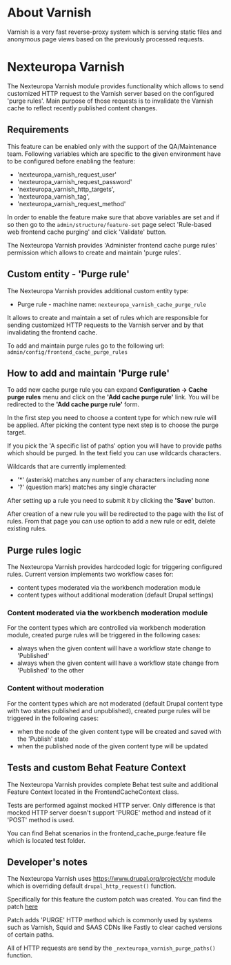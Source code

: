 About Varnish
=============
Varnish is a very fast reverse-proxy system which is serving static 
files and anonymous page views based on the previously processed
requests.

Nexteuropa Varnish
==================
The Nexteuropa Varnish module provides functionality which allows to
send customized HTTP request to the Varnish server based on the
configured 'purge rules'.
Main purpose of those requests is to invalidate the Varnish cache to
reflect recently published content changes.

## Requirements
This feature can be enabled only with the support of the QA/Maintenance
team.
Following variables which are specific to the given environment have to
be configured before enabling the feature:
- 'nexteuropa_varnish_request_user' 
- 'nexteuropa_varnish_request_password'
- 'nexteuropa_varnish_http_targets',
- 'nexteuropa_varnish_tag',
- 'nexteuropa_varnish_request_method'

In order to enable the feature make sure that above variables are set
and if so then go to the `admin/structure/feature-set` page select
'Rule-based web frontend cache purging' and click 'Validate' button.

The Nexteuropa Varnish provides 'Administer frontend cache purge rules'
permission which allows to create and maintain 'purge rules'.

## Custom entity - 'Purge rule'
The Nexteuropa Varnish provides additional custom entity type:
- Purge rule - machine name: `nexteuropa_varnish_cache_purge_rule`

It allows to create and maintain a set of rules which are responsible
for sending customized HTTP requests to the Varnish server and by
that invalidating the frontend cache.

To add and maintain purge rules go to the following url:
`admin/config/frontend_cache_purge_rules`

## How to add and maintain 'Purge rule'
To add new cache purge rule you can expand **Configuration -> Cache purge rules** menu
and click on the **'Add cache purge rule'** link.
You will be redirected to the **'Add cache purge rule'** form.

In the first step you need to choose a content type for which new rule will be applied.
After picking the content type next step is to choose the purge target.

If you pick the 'A specific list of paths' option you will have to provide
paths which should be purged. In the text field you can use wildcards characters.

Wildcards that are currently implemented:
- '*' (asterisk) matches any number of any characters including none
- '?' (question mark) matches any single character

After setting up a rule you need to submit it by clicking the **'Save'** button.

After creation of a new rule you will be redirected to the page with the list of rules.
From that page you can use option to add a new rule or edit, delete existing rules.

## Purge rules logic
The Nexteuropa Varnish provides hardcoded logic for triggering
configured rules. Current version implements two workflow cases for:
- content types moderated via the workbench moderation module
- content types without additional moderation (default Drupal settings)

### Content moderated via the workbench moderation module
For the content types which are controlled via workbench moderation
module, created purge rules will be triggered in the following cases:
- always when the given content will have a workflow state change to 'Published'
- always when the given content will have a workflow state change from 'Published' to the other

### Content without moderation
For the content types which are not moderated (default Drupal content
type with two states published and unpublished), created purge rules
will be triggered in the following cases:
- when the node of the given content type will be created and saved with the 'Publish' state
- when the published node of the given content type will be updated

## Tests and custom Behat Feature Context
The Nexteuropa Varnish provides complete Behat test suite and additional
Feature Context located in the FrontendCacheContext class.

Tests are performed against mocked HTTP server. Only difference is that
mocked HTTP server doesn't support 'PURGE' method and instead of it
'POST' method is used.

You can find Behat scenarios in the frontend_cache_purge.feature file
which is located test folder.

## Developer's notes
The Nexteuropa Varnish uses https://www.drupal.org/project/chr module
which is overriding default `drupal_http_request()` function.

Specifically for this feature the custom patch was created.
You can find the patch [here](https://www.drupal.org/files/issues/chr-purge-2825701-2.patch)

Patch adds 'PURGE' HTTP method which is commonly used by systems such
as Varnish, Squid and SAAS CDNs like Fastly to clear cached versions of
certain paths.

All of HTTP requests are send by the `_nexteuropa_varnish_purge_paths()`
function.
